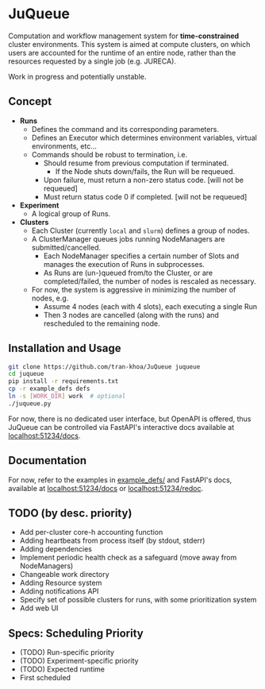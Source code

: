 # JuQueue
Computation and workflow management system for **time-constrained** cluster environments.
This system is aimed at compute clusters, on which users are accounted for the runtime of an entire node, 
rather than the resources requested by a single job (e.g. JURECA).

Work in progress and potentially unstable.

## Concept
- **Runs**
  - Defines the command and its corresponding parameters.
  - Defines an Executor which determines environment variables, virtual environments, etc...
  - Commands should be robust to termination, i.e.  
    - Should resume from previous computation if terminated.
      - If the Node shuts down/fails, the Run will be requeued.
    - Upon failure, must return a non-zero status code. [will not be requeued]
    - Must return status code 0 if completed. [will not be requeued]
- **Experiment**
  - A logical group of Runs.
- **Clusters**
  - Each Cluster (currently `local` and `slurm`) defines a group of nodes.
  - A ClusterManager queues jobs running NodeManagers are submitted/cancelled.
    - Each NodeManager specifies a certain number of Slots and manages the execution of Runs in subprocesses.
    - As Runs are (un-)queued from/to the Cluster, or are completed/failed, the number of nodes is rescaled as necessary.
  - For now, the system is aggressive in minimizing the number of nodes, e.g.
    - Assume 4 nodes (each with 4 slots), each executing a single Run
    - Then 3 nodes are cancelled (along with the runs) and rescheduled to the remaining node. 

## Installation and Usage
```bash
git clone https://github.com/tran-khoa/JuQueue juqueue
cd juqueue
pip install -r requirements.txt
cp -r example_defs defs
ln -s [WORK_DIR] work  # optional
./juqueue.py
```
For now, there is no dedicated user interface, but OpenAPI is offered, 
thus JuQueue can be controlled via FastAPI's interactive docs 
available at [localhost:51234/docs](http://localhost:51234/docs).

## Documentation
For now, refer to the examples in [example_defs/](./example_defs) and FastAPI's docs,
available at [localhost:51234/docs](http://localhost:51234/docs)
or [localhost:51234/redoc](http://localhost:51234/redoc).

## TODO (by desc. priority)
- Add per-cluster core-h accounting function
- Adding heartbeats from process itself (by stdout, stderr)
- Adding dependencies
- Implement periodic health check as a safeguard (move away from NodeManagers)
- Changeable work directory
- Adding Resource system
- Adding notifications API
- Specify set of possible clusters for runs, with some prioritization system
- Add web UI

## Specs: Scheduling Priority
- (TODO) Run-specific priority
- (TODO) Experiment-specific priority
- (TODO) Expected runtime
- First scheduled
